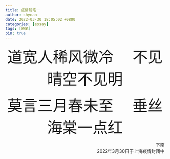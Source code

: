 ```yaml
---
title: 疫情随笔一
author: shynan
date: 2022-03-30 18:05:02 +0800
categories: [essay]
tags: [随笔]
pin: true
---
```


<font size=7 face="华文楷体"><div align="center"/>道宽人稀风微冷 &emsp;不见晴空不见明</font>  

<font size=7 face="华文楷体"><div align="center"/>莫言三月春未至 &emsp;垂丝海棠一点红</font>  

<div align="right">下南<br>
2022年3月30日于上海疫情封闭中</div>
